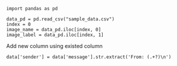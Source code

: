 ```
import pandas as pd
```
```
data_pd = pd.read_csv("sample_data.csv")
index = 0
image_name = data_pd.iloc[index, 0]
image_label = data_pd.iloc[index, 1]
```
Add new column using existed column
```
data['sender'] = data['message'].str.extract('From: (.+?)\n')
```
